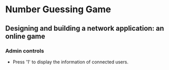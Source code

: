 # Number Guessing Game

## Designing and building a network application: an online game

### Admin controls

* Press '1' to display the information of connected users.